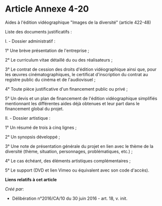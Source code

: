# Article Annexe 4-20

Aides à l'édition vidéographique "Images de la diversité" (article 422-48)

Liste des documents justificatifs :

I. - Dossier administratif :

1° Une brève présentation de l'entreprise ;

2° Le curriculum vitae détaillé du ou des réalisateurs ;

3° Le contrat de cession des droits d'édition vidéographique ainsi que, pour les œuvres cinématographiques, le certificat
d'inscription du contrat au registre public du cinéma et de l'audiovisuel ;

4° Toute pièce justificative d'un financement public ou privé ;

5° Un devis et un plan de financement de l'édition vidéographique simplifiés mentionnant les différentes aides déjà obtenues
et leur part dans le financement global du projet.

II. - Dossier artistique :

1° Un résumé de trois à cinq lignes ;

2° Un synopsis développé ;

3° Une note de présentation générale du projet en lien avec le thème de la diversité (thème, situation, personnages,
problématiques, etc.) ;

4° Le cas échéant, des éléments artistiques complémentaires ;

5° Le support (DVD et lien Vimeo ou équivalent avec son code d'accès).

**Liens relatifs à cet article**

_Créé par_:

  - Délibération n°2016/CA/10 du 30 juin 2016 - art. 18, v. init.
